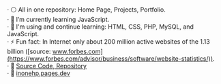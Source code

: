 
· ⚪ All in one repository: Home Page, Projects, Portfolio.  
· 🌱 I’m currently learning JavaScript.  
· 🦝 I'm using and continue learning: HTML, CSS, PHP, MySQL, and JavaScript.  
· ⚡ Fun fact: In Internet only about 200 million active websites of the 1.13 billion ([source: www.forbes.com](https://www.forbes.com/advisor/business/software/website-statistics/)).  
· 📁 [Source Code, Repository](https://github.com/inonehp/inonehp.pages.dev)  
· 🔗 [inonehp.pages.dev](https://inonehp.pages.dev/)   
  



<!--
**inonehp/inonehp** is a ✨ _special_ ✨ repository because its `README.md` (this file) appears on your GitHub profile.

Here are some ideas to get you started:

- 🔭 I’m currently working on ...
- 🌱 I’m currently learning ...
- 👯 I’m looking to collaborate on ...
- 🤔 I’m looking for help with ...
- 💬 Ask me about ...
- 📫 How to reach me: ...
- 😄 Pronouns: ...
- ⚡ Fun fact: ...
-->


